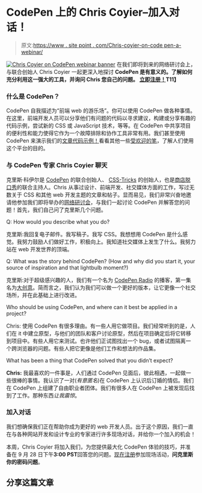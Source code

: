 # CodePen 上的 Chris Coyier–加入对话！

> 原文:[https://www . site point . com/Chris-coyier-on-code pen-a-webinar/](https://www.sitepoint.com/chris-coyier-on-codepen-a-webinar/)

[![Chris Coyier on CodePen webinar banner](../Images/2c37a4063e3eb2ca3c55ee117da8500e.png)](https://app.webinarjam.net/register/20023/787e16b0a7) 在我们即将到来的网络研讨会上，与联合创始人 Chris Coyier 一起更深入地探讨 **CodePen 是有意义的。了解如何充分利用这一强大的工具，并询问 Chris 您自己的问题。 **[立即注册！](https://app.webinarjam.net/register/20023/787e16b0a7)T11】****

### 什么是 CodePen？

CodePen 自我描述为“前端 web 的游乐场”。你可以使用 CodePen 做各种事情。在这里，前端开发人员可以分享他们有问题的代码以寻求建议，构建或分享有趣的代码示例，尝试新的 CSS 或 JavaScript 技术，等等。在 CodePen 中共享项目的便利性和能力使得它作为一个故障排除和协作工具非常有用。我们甚至使用 CodePen 来演示我们的[文章代码示例！](http://codepen.io/SitePoint/)看看其他一些[受欢迎的笔](http://codepen.io/pens/)，了解人们使用这个平台的目的。

### 与 CodePen 专家 Chris Coyier 聊天

克里斯·科伊尔是 [CodePen](https://codepen.io/) 的联合创始人、 [CSS-Tricks](https://css-tricks.com/) 的创始人，也是[商店脱口秀](http://shoptalkshow.com/)的联合主持人。Chris 从事过设计、前端开发、社交媒体方面的工作，写过无数关于 CSS 和其他 web 开发主题的文章和帖子。显而易见，我们非常兴奋地邀请他参加我们即将举办的[网络研讨会](https://app.webinarjam.net/register/20023/787e16b0a7)，与我们一起讨论 CodePen 并解答您的问题！首先，我们自己问了克里斯几个问题。

Q: How would you describe what you do?

克里斯:我回复电子邮件。我写稿子。我写 CSS。我想想用 CodePen 是什么感觉。我努力鼓励人们做好工作，积极向上。我知道社交媒体上发生了什么。我努力站在 web 开发世界的顶端。

Q: What was the story behind CodePen? (How and why did you start it, your source of inspiration and that lightbulb moment?)

克里斯:对于超级感兴趣的人，我们有一个名为 [CodePen Radio](https://blog.codepen.io/radio/) 的播客，第一集名为[大创意](https://blog.codepen.io/2014/02/18/001-big-idea/)。简而言之，我们认为我们可以做一个更好的版本，让它更像一个社交场所，并在此基础上进行改进。

Who should be using CodePen, and where can it best be applied in a project?

Chris: 使用 CodePen 有很多理由。有一些人用它做项目。我们经常听到的是，人们在 it 中建立原型，与他们的团队和客户讨论原型，然后在项目确定后将它转移到项目中。有些人用它来测试。也许他们正试图找出一个 bug，或者试图隔离一个跨浏览器的问题。有些人把它更像是他们工作和想法的作品集。

What has been a thing that CodePen solved that you didn’t expect?

**Chris:** 我最喜欢的一件事是，人们通过 CodePen 见面后，彼此相遇，一起做一些很棒的事情。我认识了一对(*有意匿名*)在 CodePen 上认识后订婚的情侣。我们在 CodePen 上组建了自由职业者团体。我们有很多人在 CodePen 上被发现后找到了工作。那种东西*让我震惊*。

### 加入对话

我们想确保我们正在帮助你成为更好的 web 开发人员。出于这个原因，我们一直在与各种网站开发和设计专业的专家进行许多现场对话，并给你一个加入的机会！

本周，Chris Coyier 将加入我们，为您提供最大化 CodePen 体验的技巧，并准备在 9 月 28 日下午**3:00 PST**回答您的问题。[现在注册](https://app.webinarjam.net/register/20023/787e16b0a7)参加现场活动，**问克里斯你的密码问题**。

## 分享这篇文章